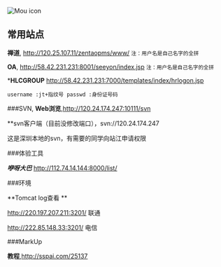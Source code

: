 ![Mou icon](http://www.hwuque.com/Public/Home/Css/images/top_logo.gif)



## 常用站点

**禅道**,  <http://120.25.107.11/zentaopms/www/>
`注：用户名是自己名字的全拼`


**OA**,  <http://58.42.231.231:8001/seeyon/index.jsp>
`注：用户名是自己名字的全拼`

***HLCGROUP** <http://58.42.231.231:7000/templates/index/hrlogon.jsp>

`username :jt+指纹号
passwd :身份证号码`



###SVN,
**Web浏览**,<http://120.24.174.247:10111/svn>
**svn客户端（目前没修改端口），svn://120.24.174.247

这是深圳本地的svn，有需要的同学向站江申请权限###体验工具
***咿呀大巴*** <http://112.74.14.144:8000/list/>###环境

**Tomcat log查看 **

<http://220.197.207.211:3201/>  联通

<http://222.85.148.33:3201/>	电信
###MarkUp
**教程**,<http://sspai.com/25137>